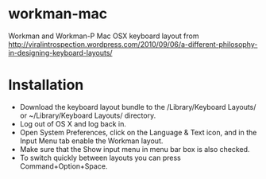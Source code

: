 workman-mac
===========

Workman and Workman-P Mac OSX keyboard layout from http://viralintrospection.wordpress.com/2010/09/06/a-different-philosophy-in-designing-keyboard-layouts/

Installation
===========

 * Download the keyboard layout bundle to the /Library/Keyboard Layouts/ or ~/Library/Keyboard Layouts/ directory.
 * Log out of OS X and log back in.
 * Open System Preferences, click on the Language & Text icon, and in the Input Menu tab enable the Workman layout.
 * Make sure that the Show input menu in menu bar box is also checked.
 * To switch quickly between layouts you can press Command+Option+Space.
